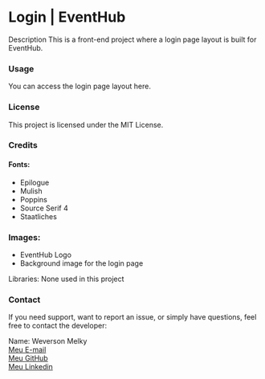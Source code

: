 
<h1>Login | EventHub</h1>
Description
This is a front-end project where a login page layout is built for EventHub.

<h3>Usage</h3>
You can access the login page layout here.

<h3>License</h3>
This project is licensed under the MIT License.

<h3>Credits</h3>
<h4>Fonts:</h4>
<ul>
    <li>Epilogue</li>
    <li>Mulish</li>
    <li>Poppins</li>
    <li>Source Serif 4</li>
    <li>Staatliches</li>
</ul>
<h3>Images:</h3>
<ul>
    <li>EventHub Logo</li>
    <li>Background image for the login page</li>
</ul>
Libraries:
None used in this project
<h3>Contact</h3>
If you need support, want to report an issue, or simply have questions, feel free to contact the developer:

Name: Weverson Melky <br/>
[Meu E-mail](weversonmelky@gmail.com) <br/>
[Meu GitHub](https://github.com/weversonmelky) <br/>
[Meu Linkedin](https://www.linkedin.com/in/weversonmelky/)